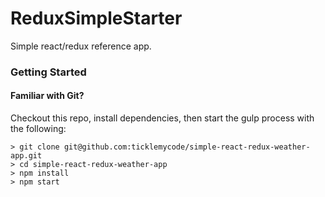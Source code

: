 # ReduxSimpleStarter

Simple react/redux reference app.

### Getting Started

#### Familiar with Git?
Checkout this repo, install dependencies, then start the gulp process with the following:

```
> git clone git@github.com:ticklemycode/simple-react-redux-weather-app.git
> cd simple-react-redux-weather-app
> npm install
> npm start
```
